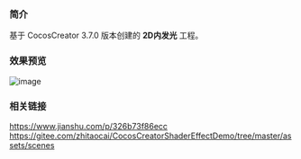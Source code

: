 ### 简介
基于 CocosCreator 3.7.0 版本创建的 **2D内发光** 工程。

### 效果预览
![image](../../../gif/202202/2022022405.gif)

### 相关链接
https://www.jianshu.com/p/326b73f86ecc    
https://gitee.com/zhitaocai/CocosCreatorShaderEffectDemo/tree/master/assets/scenes